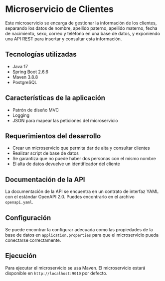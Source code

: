 # Microservicio de Clientes

Este microservicio se encarga de gestionar la información de los clientes, separando los datos de nombre, apellido paterno, apellido materno, fecha de nacimiento, sexo, correo y teléfono en una base de datos, y exponiendo una API REST para insertar y consultar esta información.

## Tecnologías utilizadas

- Java 17
- Spring Boot 2.6.6
- Maven 3.8.8
- PostgreSQL

## Características de la aplicación

- Patrón de diseño MVC
- Logging
- JSON para mapear las peticiones del microservicio

## Requerimientos del desarrollo

- Crear un microservicio que permita dar de alta y consultar clientes
- Realizar script de base de datos
- Se garantiza que no puede haber dos personas con el mismo nombre
- El alta de datos devuelve un identificador del cliente

## Documentación de la API

La documentación de la API se encuentra en un contrato de interfaz YAML con el estándar OpenAPI 2.0. Puedes encontrarlo en el archivo `openapi.yaml`.

## Configuración

Se puede encontrar la configurar adecuada como las propiedades de la base de datos en `application.properties` para que el microservicio pueda conectarse correctamente.

## Ejecución

Para ejecutar el microservicio se usa Maven. El microservicio estará disponible en `http://localhost:9010` por defecto.


